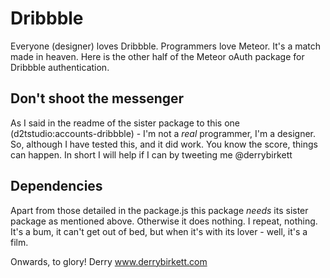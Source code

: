 # Dribbble
Everyone (designer) loves Dribbble. Programmers love Meteor. It's a match made in heaven. Here is the other half of the Meteor oAuth package for Dribbble authentication.

## Don't shoot the messenger
As I said in the readme of the sister package to this one (d2tstudio:accounts-dribbble) - I'm not a *real* programmer, I'm a designer. So, although I have tested this, and it did work. You know the score, things can happen. In short I will help if I can by tweeting me @derrybirkett

## Dependencies
Apart from those detailed in the package.js this package *needs* its sister package as mentioned above. Otherwise it does nothing. I repeat, nothing. It's a bum, it can't get out of bed, but when it's with its lover - well, it's a film.

Onwards, to glory!
Derry
www.derrybirkett.com
